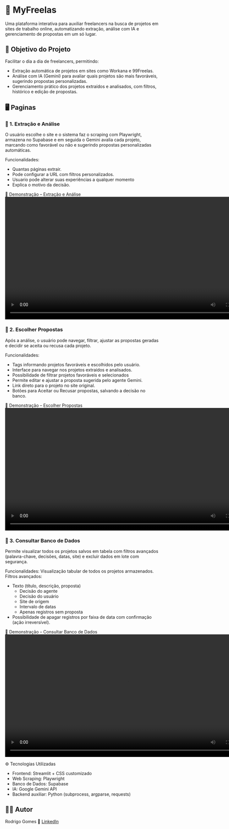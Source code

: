 # 💼 MyFreelas

Uma plataforma interativa para auxiliar freelancers na busca de projetos em sites de trabalho online, automatizando extração, análise com IA e gerenciamento de propostas em um só lugar.

## 🎯 Objetivo do Projeto

Facilitar o dia a dia de freelancers, permitindo:
- Extração automática de projetos em sites como Workana e 99Freelas.
- Análise com IA (Gemini) para avaliar quais projetos são mais favoráveis, sugerindo propostas personalizadas.
- Gerenciamento prático dos projetos extraídos e analisados, com filtros, histórico e edição de propostas.

## 🖥️ Paginas
### 🔹 1. Extração e Análise
O usuário escolhe o site e o sistema faz o scraping com Playwright, armazena no Supabase e em seguida o Gemini avalia cada projeto, marcando como favorável ou não e sugerindo propostas personalizadas automáticas.

Funcionalidades:
- Quantas páginas extrair.
- Pode configurar a URL com filtros personalizados.
- Usuario pode alterar suas experiências a qualquer momento
- Explica o motivo da decisão.

📸 Demonstração – Extração e Análise
<video src="https://github.com/user-attachments/assets/e8139265-20d4-43f9-b8e7-f670a5f86871" controls width="800"></video>

### 🔹 2. Escolher Propostas
Após a análise, o usuário pode navegar, filtrar, ajustar as propostas geradas e decidir se aceita ou recusa cada projeto.

Funcionalidades:
- Tags informando projetos favoráveis e escolhidos pelo usuário.
- Interface para navegar nos projetos extraídos e analisados.
- Possibilidade de filtrar projetos favoráveis e selecionados
- Permite editar e ajustar a proposta sugerida pelo agente Gemini.
- Link direto para o projeto no site original.
- Botões para Aceitar ou Recusar propostas, salvando a decisão no banco.

📸 Demonstração – Escolher Propostas
<video src="https://github.com/user-attachments/assets/571907b8-deba-4efd-9ec5-8a716e847208" controls width="800"></video>

### 🔹 3. Consultar Banco de Dados
Permite visualizar todos os projetos salvos em tabela com filtros avançados (palavra-chave, decisões, datas, site) e excluir dados em lote com segurança.

Funcionalidades:
Visualização tabular de todos os projetos armazenados.
Filtros avançados:

- Texto (título, descrição, proposta)
    - Decisão do agente
    - Decisão do usuário
    - Site de origem
    - Intervalo de datas
    - Apenas registros sem proposta
- Possibilidade de apagar registros por faixa de data com confirmação (ação irreversível).

📸 Demonstração – Consultar Banco de Dados
<video src="https://github.com/user-attachments/assets/2ca7852e-7855-4229-bc7d-e82dfd122b9a" controls width="800"></video>



⚙️ Tecnologias Utilizadas

- Frontend: Streamlit + CSS customizado
- Web Scraping: Playwright
- Banco de Dados: Supabase
- IA: Google Gemini API
- Backend auxiliar: Python (subprocess, argparse, requests)

## 🧑‍💻 Autor
Rodrigo Gomes
🔗 [LinkedIn](https://www.linkedin.com/in/rodrigogomes-profile/)
